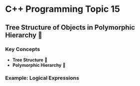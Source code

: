 # C++ Programming Topic 15

## Tree Structure of Objects in Polymorphic Hierarchy 🌳

### Key Concepts

- **Tree Structure** 🌲
- **Polymorphic Hierarchy** 🧩

### Example: Logical Expressions
